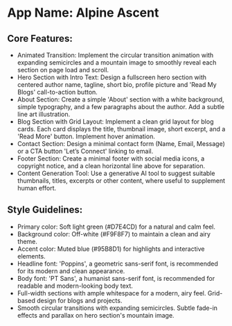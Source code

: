 # **App Name**: Alpine Ascent

## Core Features:

- Animated Transition: Implement the circular transition animation with expanding semicircles and a mountain image to smoothly reveal each section on page load and scroll.
- Hero Section with Intro Text: Design a fullscreen hero section with centered author name, tagline, short bio, profile picture and 'Read My Blogs' call-to-action button.
- About Section: Create a simple 'About' section with a white background, simple typography, and a few paragraphs about the author. Add a subtle line art illustration.
- Blog Section with Grid Layout: Implement a clean grid layout for blog cards. Each card displays the title, thumbnail image, short excerpt, and a 'Read More' button. Implement hover animation.
- Contact Section: Design a minimal contact form (Name, Email, Message) or a CTA button 'Let’s Connect' linking to email.
- Footer Section: Create a minimal footer with social media icons, a copyright notice, and a clean horizontal line above for separation.
- Content Generation Tool: Use a generative AI tool to suggest suitable thumbnails, titles, excerpts or other content, where useful to supplement human effort.

## Style Guidelines:

- Primary color: Soft light green (#D7E4CD) for a natural and calm feel.
- Background color: Off-white (#F9F8F7) to maintain a clean and airy theme.
- Accent color: Muted blue (#95B8D1) for highlights and interactive elements.
- Headline font: 'Poppins', a geometric sans-serif font, is recommended for its modern and clean appearance.
- Body font: 'PT Sans', a humanist sans-serif font, is recommended for readable and modern-looking body text.
- Full-width sections with ample whitespace for a modern, airy feel. Grid-based design for blogs and projects.
- Smooth circular transitions with expanding semicircles. Subtle fade-in effects and parallax on hero section's mountain image.